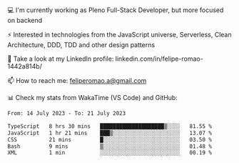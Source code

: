 💻 I'm currently working as Pleno Full-Stack Developer, but more focused on backend

⚡ Interested in technologies from the JavaScript universe, Serverless, Clean Architecture, DDD, TDD and other design patterns

👥 Take a look at my LinkedIn profile: linkedin.com/in/felipe-romao-1442a814b/

📫 How to reach me: feliperomao.a@gmail.com

📊 Check my stats from WakaTime (VS Code) and GitHub:

<!--START_SECTION:waka-->

```txt
From: 14 July 2023 - To: 21 July 2023

TypeScript   8 hrs 30 mins   ████████████████████▒░░░░   81.55 %
JavaScript   1 hr 21 mins    ███▒░░░░░░░░░░░░░░░░░░░░░   13.07 %
CSS          21 mins         █░░░░░░░░░░░░░░░░░░░░░░░░   03.50 %
Bash         9 mins          ▒░░░░░░░░░░░░░░░░░░░░░░░░   01.48 %
XML          1 min           ░░░░░░░░░░░░░░░░░░░░░░░░░   00.19 %
```

<!--END_SECTION:waka-->
